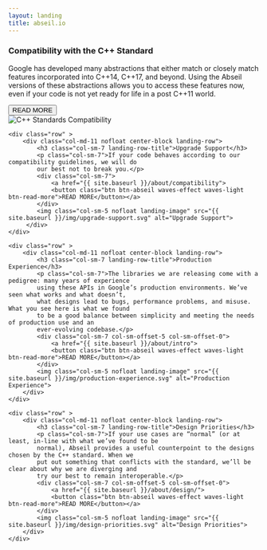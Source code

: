 ```yaml
---
layout: landing
title: abseil.io
---
```

<div id="landing-content" class="container landing-content-container">
    <div class="row" >
        <div class="col-md-11 nofloat center-block landing-row">
            <h3 class="col-sm-7 landing-row-title">Compatibility with the C++ Standard</h3>
            <p class="col-sm-7">Google has developed many abstractions that either match or closely match
            features incorporated into C++14, C++17, and beyond. Using the Abseil versions of these
            abstractions allows you to access these features now, even if your code is not yet ready
            for life in a post C++11 world.</p>
            <div class="col-sm-7">
                <a href="{{ site.baseurl }}/about/philosophy">
                <button class="btn btn-abseil waves-effect waves-light btn-read-more">READ MORE</button></a>
            </div>
            <img class="col-sm-5 nofloat landing-image" src="{{ site.baseurl }}/img/cpp-compatibility.svg" alt="C++ Standards Compatibility">
        </div>
    </div>

    <div class="row" >
        <div class="col-md-11 nofloat center-block landing-row">
            <h3 class="col-sm-7 landing-row-title">Upgrade Support</h3>
            <p class="col-sm-7">If your code behaves according to our compatibility guidelines, we will do
            our best not to break you.</p>
            <div class="col-sm-7">
                <a href="{{ site.baseurl }}/about/compatibility">
                <button class="btn btn-abseil waves-effect waves-light btn-read-more">READ MORE</button></a>
            </div>
            <img class="col-sm-5 nofloat landing-image" src="{{ site.baseurl }}/img/upgrade-support.svg" alt="Upgrade Support">
         </div>
    </div>

    <div class="row" >
        <div class="col-md-11 nofloat center-block landing-row">
            <h3 class="col-sm-7 landing-row-title">Production Experience</h3>
            <p class="col-sm-7">The libraries we are releasing come with a pedigree: many years of experience
            using these APIs in Google’s production environments. We’ve seen what works and what doesn’t,
            what designs lead to bugs, performance problems, and misuse. What you see here is what we found
            to be a good balance between simplicity and meeting the needs of production use and an
            ever-evolving codebase.</p>
            <div class="col-sm-7 col-sm-offset-5 col-sm-offset-0">
                <a href="{{ site.baseurl }}/about/intro">
                <button class="btn btn-abseil waves-effect waves-light btn-read-more">READ MORE</button></a>
            </div>
            <img class="col-sm-5 nofloat landing-image" src="{{ site.baseurl }}/img/production-experience.svg" alt="Production Experience">
        </div>
    </div>

    <div class="row" >
        <div class="col-md-11 nofloat center-block landing-row">
            <h3 class="col-sm-7 landing-row-title">Design Priorities</h3>
            <p class="col-sm-7">If your use cases are “normal” (or at least, in-line with what we’ve found to be
            normal), Abseil provides a useful counterpoint to the designs chosen by the C++ standard. When we
            put out something that conflicts with the standard, we’ll be clear about why we are diverging and
            try our best to remain interoperable.</p>
            <div class="col-sm-7 col-sm-offset-5 col-sm-offset-0">
                <a href="{{ site.baseurl }}/about/design/">
                <button class="btn btn-abseil waves-effect waves-light btn-read-more">READ MORE</button></a>
            </div>
            <img class="col-sm-5 nofloat landing-image" src="{{ site.baseurl }}/img/design-priorities.svg" alt="Design Priorities">
        </div>
    </div>
</div>
